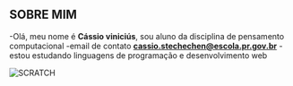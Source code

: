 
## SOBRE MIM


-Olá, meu nome é **Cássio viniciús**, sou aluno da disciplina de pensamento computacional
-email de contato **cassio.stechechen@escola.pr.gov.br**
-estou estudando linguagens de programação e desenvolvimento web

![SCRATCH](https://img.shields.io/badge/Scratch-4D97FF?style=for-the-badge&logo=Scratch&logoColor=white)
![]()


